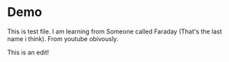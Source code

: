 # Demo

This is test file. I am learning from Someone called Faraday (That's the last name i think). From youtube obivously.

This is an edit!

